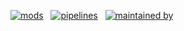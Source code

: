 [![mods](https://img.shields.io/badge/mods-23-blue)](https://hub.flowpipe.io/) &nbsp;
[![pipelines](https://img.shields.io/badge/pipelines-509-blue)](https://hub-flowpipe-io-git-main-turbot.vercel.app/mods) &nbsp;
[![maintained by](https://img.shields.io/badge/maintained%20by-Turbot-blue)](https://turbot.com?utm_id=gspreadme&utm_source=github&utm_medium=repo&utm_campaign=github&utm_content=readme)








